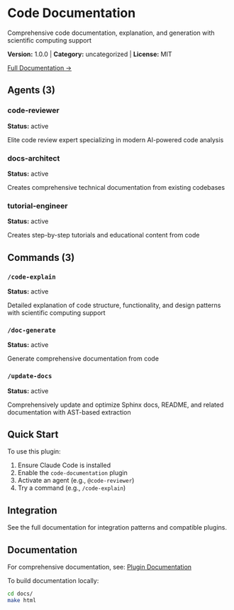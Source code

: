 # Code Documentation

Comprehensive code documentation, explanation, and generation with scientific computing support

**Version:** 1.0.0 | **Category:** uncategorized | **License:** MIT

[Full Documentation →](https://myclaude.readthedocs.io/en/latest/plugins/code-documentation.html)

## Agents (3)

### code-reviewer

**Status:** active

Elite code review expert specializing in modern AI-powered code analysis

### docs-architect

**Status:** active

Creates comprehensive technical documentation from existing codebases

### tutorial-engineer

**Status:** active

Creates step-by-step tutorials and educational content from code

## Commands (3)

### `/code-explain`

**Status:** active

Detailed explanation of code structure, functionality, and design patterns with scientific computing support

### `/doc-generate`

**Status:** active

Generate comprehensive documentation from code

### `/update-docs`

**Status:** active

Comprehensively update and optimize Sphinx docs, README, and related documentation with AST-based extraction

## Quick Start

To use this plugin:

1. Ensure Claude Code is installed
2. Enable the `code-documentation` plugin
3. Activate an agent (e.g., `@code-reviewer`)
4. Try a command (e.g., `/code-explain`)

## Integration

See the full documentation for integration patterns and compatible plugins.

## Documentation

For comprehensive documentation, see: [Plugin Documentation](https://myclaude.readthedocs.io/en/latest/plugins/code-documentation.html)

To build documentation locally:

```bash
cd docs/
make html
```
